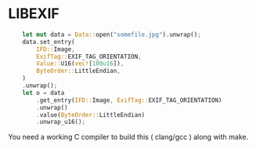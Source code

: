 # LIBEXIF

```rust
    let mut data = Data::open("somefile.jpg").unwrap();
    data.set_entry(
        IFD::Image,
        ExifTag::EXIF_TAG_ORIENTATION,
        Value::U16(vec![100u16]),
        ByteOrder::LittleEndian,
    )
    .unwrap();
    let o = data
        .get_entry(IFD::Image, ExifTag::EXIF_TAG_ORIENTATION)
        .unwrap()
        .value(ByteOrder::LittleEndian)
        .unwrap_u16();
```

You need a working C compiler to build this ( clang/gcc ) along with make.


